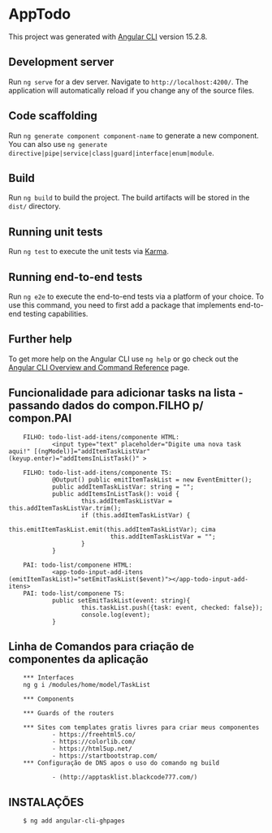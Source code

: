 # AppTodo

This project was generated with [Angular CLI](https://github.com/angular/angular-cli) version 15.2.8.

## Development server

Run `ng serve` for a dev server. Navigate to `http://localhost:4200/`. The application will automatically reload if you change any of the source files.

## Code scaffolding

Run `ng generate component component-name` to generate a new component. You can also use `ng generate directive|pipe|service|class|guard|interface|enum|module`.

## Build

Run `ng build` to build the project. The build artifacts will be stored in the `dist/` directory.

## Running unit tests

Run `ng test` to execute the unit tests via [Karma](https://karma-runner.github.io).

## Running end-to-end tests

Run `ng e2e` to execute the end-to-end tests via a platform of your choice. To use this command, you need to first add a package that implements end-to-end testing capabilities.

## Further help

To get more help on the Angular CLI use `ng help` or go check out the [Angular CLI Overview and Command Reference](https://angular.io/cli) page.

## Funcionalidade para adicionar tasks na lista - passando dados do compon.FILHO p/ compon.PAI
        FILHO: todo-list-add-itens/componente HTML:
                <input type="text" placeholder="Digite uma nova task aqui!" [(ngModel)]="addItemTaskListVar" (keyup.enter)="addItemsInListTask()" >

        FILHO: todo-list-add-itens/componente TS:
                @Output() public emitItemTaskList = new EventEmitter();
                public addItemTaskListVar: string = "";                
                public addItemsInListTask(): void {                
                        this.addItemTaskListVar = this.addItemTaskListVar.trim();               
                        if (this.addItemTaskListVar) {                        
                                this.emitItemTaskList.emit(this.addItemTaskListVar); cima                        
                                this.addItemTaskListVar = "";
                        }
                }

        PAI: todo-list/componene HTML:
                <app-todo-input-add-itens (emitItemTaskList)="setEmitTaskList($event)"></app-todo-input-add-itens>
        PAI: todo-list/componene TS:
                public setEmitTaskList(event: string){                
                        this.taskList.push({task: event, checked: false});
                        console.log(event);
                }

## Linha de Comandos para criação de componentes da aplicação
        
        *** Interfaces
        ng g i /modules/home/model/TaskList

        *** Components

        *** Guards of the routers

        *** Sites com templates gratis livres para criar meus componentes
                - https://freehtml5.co/
                - https://colorlib.com/
                - https://html5up.net/
                - https://startbootstrap.com/
        *** Configuração de DNS apos o uso do comando ng build

                - (http://apptasklist.blackcode777.com/)

## INSTALAÇÕES 
        $ ng add angular-cli-ghpages